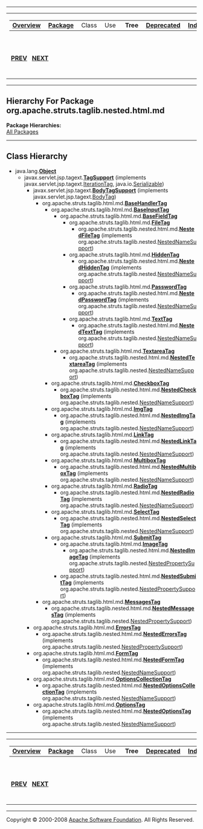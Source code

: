 ------------------------------------------------------------------------

<span id="navbar_top"></span> [](#skip-navbar_top "Skip navigation links")

<table>
<colgroup>
<col width="50%" />
<col width="50%" />
</colgroup>
<tbody>
<tr class="odd">
<td align="left"><span id="navbar_top_firstrow"></span>
<table>
<tbody>
<tr class="odd">
<td align="left"><a href="../../../../../../overview-summary.html.md"><strong>Overview</strong></a> </td>
<td align="left"><a href="package-summary.html.md"><strong>Package</strong></a> </td>
<td align="left">Class </td>
<td align="left">Use </td>
<td align="left"> <strong>Tree</strong> </td>
<td align="left"><a href="../../../../../../deprecated-list.html.md"><strong>Deprecated</strong></a> </td>
<td align="left"><a href="../../../../../../index-all.html.md"><strong>Index</strong></a> </td>
<td align="left"><a href="../../../../../../help-doc.html.md"><strong>Help</strong></a> </td>
</tr>
</tbody>
</table></td>
<td align="left"></td>
</tr>
<tr class="even">
<td align="left"> <a href="../../../../../../org/apache/struts/taglib/nested/bean/package-tree.html.md"><strong>PREV</strong></a>   <a href="../../../../../../org/apache/struts/taglib/nested/logic/package-tree.html"><strong>NEXT</strong></a></td>
<td align="left"><a href="../../../../../../index.html.md?org/apache/struts/taglib/nested/html/package-tree.html"><strong>FRAMES</strong></a>    <a href="package-tree.html"><strong>NO FRAMES</strong></a>    
<a href="../../../../../../allclasses-noframe.html.md"><strong>All Classes</strong></a></td>
</tr>
</tbody>
</table>

<span id="skip-navbar_top"></span>

------------------------------------------------------------------------

Hierarchy For Package org.apache.struts.taglib.nested.html.md
----------------------------------------------------------

**Package Hierarchies:**  
[All Packages](../../../../../../overview-tree.html.md)

------------------------------------------------------------------------

Class Hierarchy
---------------

-   java.lang.[**Object**](http://java.sun.com/j2se/1.4.2/docs/api/java/lang/Object.html.md?is-external=true "class or interface in java.lang")
    -   javax.servlet.jsp.tagext.[**TagSupport**](http://java.sun.com/j2ee/1.4/docs/api/javax/servlet/jsp/tagext/TagSupport.html.md?is-external=true "class or interface in javax.servlet.jsp.tagext") (implements javax.servlet.jsp.tagext.[IterationTag](http://java.sun.com/j2ee/1.4/docs/api/javax/servlet/jsp/tagext/IterationTag.html?is-external=true "class or interface in javax.servlet.jsp.tagext"), java.io.[Serializable](http://java.sun.com/j2se/1.4.2/docs/api/java/io/Serializable.html?is-external=true "class or interface in java.io"))
        -   javax.servlet.jsp.tagext.[**BodyTagSupport**](http://java.sun.com/j2ee/1.4/docs/api/javax/servlet/jsp/tagext/BodyTagSupport.html.md?is-external=true "class or interface in javax.servlet.jsp.tagext") (implements javax.servlet.jsp.tagext.[BodyTag](http://java.sun.com/j2ee/1.4/docs/api/javax/servlet/jsp/tagext/BodyTag.html?is-external=true "class or interface in javax.servlet.jsp.tagext"))
            -   org.apache.struts.taglib.html.md.[**BaseHandlerTag**](../../../../../../org/apache/struts/taglib/html/BaseHandlerTag.html "class in org.apache.struts.taglib.html")
                -   org.apache.struts.taglib.html.md.[**BaseInputTag**](../../../../../../org/apache/struts/taglib/html/BaseInputTag.html "class in org.apache.struts.taglib.html")
                    -   org.apache.struts.taglib.html.md.[**BaseFieldTag**](../../../../../../org/apache/struts/taglib/html/BaseFieldTag.html "class in org.apache.struts.taglib.html")
                        -   org.apache.struts.taglib.html.md.[**FileTag**](../../../../../../org/apache/struts/taglib/html/FileTag.html "class in org.apache.struts.taglib.html")
                            -   org.apache.struts.taglib.nested.html.md.[**NestedFileTag**](../../../../../../org/apache/struts/taglib/nested/html/NestedFileTag.html "class in org.apache.struts.taglib.nested.html") (implements org.apache.struts.taglib.nested.[NestedNameSupport](../../../../../../org/apache/struts/taglib/nested/NestedNameSupport.html "interface in org.apache.struts.taglib.nested"))
                        -   org.apache.struts.taglib.html.md.[**HiddenTag**](../../../../../../org/apache/struts/taglib/html/HiddenTag.html "class in org.apache.struts.taglib.html")
                            -   org.apache.struts.taglib.nested.html.md.[**NestedHiddenTag**](../../../../../../org/apache/struts/taglib/nested/html/NestedHiddenTag.html "class in org.apache.struts.taglib.nested.html") (implements org.apache.struts.taglib.nested.[NestedNameSupport](../../../../../../org/apache/struts/taglib/nested/NestedNameSupport.html "interface in org.apache.struts.taglib.nested"))
                        -   org.apache.struts.taglib.html.md.[**PasswordTag**](../../../../../../org/apache/struts/taglib/html/PasswordTag.html "class in org.apache.struts.taglib.html")
                            -   org.apache.struts.taglib.nested.html.md.[**NestedPasswordTag**](../../../../../../org/apache/struts/taglib/nested/html/NestedPasswordTag.html "class in org.apache.struts.taglib.nested.html") (implements org.apache.struts.taglib.nested.[NestedNameSupport](../../../../../../org/apache/struts/taglib/nested/NestedNameSupport.html "interface in org.apache.struts.taglib.nested"))
                        -   org.apache.struts.taglib.html.md.[**TextTag**](../../../../../../org/apache/struts/taglib/html/TextTag.html "class in org.apache.struts.taglib.html")
                            -   org.apache.struts.taglib.nested.html.md.[**NestedTextTag**](../../../../../../org/apache/struts/taglib/nested/html/NestedTextTag.html "class in org.apache.struts.taglib.nested.html") (implements org.apache.struts.taglib.nested.[NestedNameSupport](../../../../../../org/apache/struts/taglib/nested/NestedNameSupport.html "interface in org.apache.struts.taglib.nested"))
                    -   org.apache.struts.taglib.html.md.[**TextareaTag**](../../../../../../org/apache/struts/taglib/html/TextareaTag.html "class in org.apache.struts.taglib.html")
                        -   org.apache.struts.taglib.nested.html.md.[**NestedTextareaTag**](../../../../../../org/apache/struts/taglib/nested/html/NestedTextareaTag.html "class in org.apache.struts.taglib.nested.html") (implements org.apache.struts.taglib.nested.[NestedNameSupport](../../../../../../org/apache/struts/taglib/nested/NestedNameSupport.html "interface in org.apache.struts.taglib.nested"))
                -   org.apache.struts.taglib.html.md.[**CheckboxTag**](../../../../../../org/apache/struts/taglib/html/CheckboxTag.html "class in org.apache.struts.taglib.html")
                    -   org.apache.struts.taglib.nested.html.md.[**NestedCheckboxTag**](../../../../../../org/apache/struts/taglib/nested/html/NestedCheckboxTag.html "class in org.apache.struts.taglib.nested.html") (implements org.apache.struts.taglib.nested.[NestedNameSupport](../../../../../../org/apache/struts/taglib/nested/NestedNameSupport.html "interface in org.apache.struts.taglib.nested"))
                -   org.apache.struts.taglib.html.md.[**ImgTag**](../../../../../../org/apache/struts/taglib/html/ImgTag.html "class in org.apache.struts.taglib.html")
                    -   org.apache.struts.taglib.nested.html.md.[**NestedImgTag**](../../../../../../org/apache/struts/taglib/nested/html/NestedImgTag.html "class in org.apache.struts.taglib.nested.html") (implements org.apache.struts.taglib.nested.[NestedNameSupport](../../../../../../org/apache/struts/taglib/nested/NestedNameSupport.html "interface in org.apache.struts.taglib.nested"))
                -   org.apache.struts.taglib.html.md.[**LinkTag**](../../../../../../org/apache/struts/taglib/html/LinkTag.html "class in org.apache.struts.taglib.html")
                    -   org.apache.struts.taglib.nested.html.md.[**NestedLinkTag**](../../../../../../org/apache/struts/taglib/nested/html/NestedLinkTag.html "class in org.apache.struts.taglib.nested.html") (implements org.apache.struts.taglib.nested.[NestedNameSupport](../../../../../../org/apache/struts/taglib/nested/NestedNameSupport.html "interface in org.apache.struts.taglib.nested"))
                -   org.apache.struts.taglib.html.md.[**MultiboxTag**](../../../../../../org/apache/struts/taglib/html/MultiboxTag.html "class in org.apache.struts.taglib.html")
                    -   org.apache.struts.taglib.nested.html.md.[**NestedMultiboxTag**](../../../../../../org/apache/struts/taglib/nested/html/NestedMultiboxTag.html "class in org.apache.struts.taglib.nested.html") (implements org.apache.struts.taglib.nested.[NestedNameSupport](../../../../../../org/apache/struts/taglib/nested/NestedNameSupport.html "interface in org.apache.struts.taglib.nested"))
                -   org.apache.struts.taglib.html.md.[**RadioTag**](../../../../../../org/apache/struts/taglib/html/RadioTag.html "class in org.apache.struts.taglib.html")
                    -   org.apache.struts.taglib.nested.html.md.[**NestedRadioTag**](../../../../../../org/apache/struts/taglib/nested/html/NestedRadioTag.html "class in org.apache.struts.taglib.nested.html") (implements org.apache.struts.taglib.nested.[NestedNameSupport](../../../../../../org/apache/struts/taglib/nested/NestedNameSupport.html "interface in org.apache.struts.taglib.nested"))
                -   org.apache.struts.taglib.html.md.[**SelectTag**](../../../../../../org/apache/struts/taglib/html/SelectTag.html "class in org.apache.struts.taglib.html")
                    -   org.apache.struts.taglib.nested.html.md.[**NestedSelectTag**](../../../../../../org/apache/struts/taglib/nested/html/NestedSelectTag.html "class in org.apache.struts.taglib.nested.html") (implements org.apache.struts.taglib.nested.[NestedNameSupport](../../../../../../org/apache/struts/taglib/nested/NestedNameSupport.html "interface in org.apache.struts.taglib.nested"))
                -   org.apache.struts.taglib.html.md.[**SubmitTag**](../../../../../../org/apache/struts/taglib/html/SubmitTag.html "class in org.apache.struts.taglib.html")
                    -   org.apache.struts.taglib.html.md.[**ImageTag**](../../../../../../org/apache/struts/taglib/html/ImageTag.html "class in org.apache.struts.taglib.html")
                        -   org.apache.struts.taglib.nested.html.md.[**NestedImageTag**](../../../../../../org/apache/struts/taglib/nested/html/NestedImageTag.html "class in org.apache.struts.taglib.nested.html") (implements org.apache.struts.taglib.nested.[NestedPropertySupport](../../../../../../org/apache/struts/taglib/nested/NestedPropertySupport.html "interface in org.apache.struts.taglib.nested"))
                    -   org.apache.struts.taglib.nested.html.md.[**NestedSubmitTag**](../../../../../../org/apache/struts/taglib/nested/html/NestedSubmitTag.html "class in org.apache.struts.taglib.nested.html") (implements org.apache.struts.taglib.nested.[NestedPropertySupport](../../../../../../org/apache/struts/taglib/nested/NestedPropertySupport.html "interface in org.apache.struts.taglib.nested"))
            -   org.apache.struts.taglib.html.md.[**MessagesTag**](../../../../../../org/apache/struts/taglib/html/MessagesTag.html "class in org.apache.struts.taglib.html")
                -   org.apache.struts.taglib.nested.html.md.[**NestedMessagesTag**](../../../../../../org/apache/struts/taglib/nested/html/NestedMessagesTag.html "class in org.apache.struts.taglib.nested.html") (implements org.apache.struts.taglib.nested.[NestedPropertySupport](../../../../../../org/apache/struts/taglib/nested/NestedPropertySupport.html "interface in org.apache.struts.taglib.nested"))
        -   org.apache.struts.taglib.html.md.[**ErrorsTag**](../../../../../../org/apache/struts/taglib/html/ErrorsTag.html "class in org.apache.struts.taglib.html")
            -   org.apache.struts.taglib.nested.html.md.[**NestedErrorsTag**](../../../../../../org/apache/struts/taglib/nested/html/NestedErrorsTag.html "class in org.apache.struts.taglib.nested.html") (implements org.apache.struts.taglib.nested.[NestedPropertySupport](../../../../../../org/apache/struts/taglib/nested/NestedPropertySupport.html "interface in org.apache.struts.taglib.nested"))
        -   org.apache.struts.taglib.html.md.[**FormTag**](../../../../../../org/apache/struts/taglib/html/FormTag.html "class in org.apache.struts.taglib.html")
            -   org.apache.struts.taglib.nested.html.md.[**NestedFormTag**](../../../../../../org/apache/struts/taglib/nested/html/NestedFormTag.html "class in org.apache.struts.taglib.nested.html") (implements org.apache.struts.taglib.nested.[NestedNameSupport](../../../../../../org/apache/struts/taglib/nested/NestedNameSupport.html "interface in org.apache.struts.taglib.nested"))
        -   org.apache.struts.taglib.html.md.[**OptionsCollectionTag**](../../../../../../org/apache/struts/taglib/html/OptionsCollectionTag.html "class in org.apache.struts.taglib.html")
            -   org.apache.struts.taglib.nested.html.md.[**NestedOptionsCollectionTag**](../../../../../../org/apache/struts/taglib/nested/html/NestedOptionsCollectionTag.html "class in org.apache.struts.taglib.nested.html") (implements org.apache.struts.taglib.nested.[NestedNameSupport](../../../../../../org/apache/struts/taglib/nested/NestedNameSupport.html "interface in org.apache.struts.taglib.nested"))
        -   org.apache.struts.taglib.html.md.[**OptionsTag**](../../../../../../org/apache/struts/taglib/html/OptionsTag.html "class in org.apache.struts.taglib.html")
            -   org.apache.struts.taglib.nested.html.md.[**NestedOptionsTag**](../../../../../../org/apache/struts/taglib/nested/html/NestedOptionsTag.html "class in org.apache.struts.taglib.nested.html") (implements org.apache.struts.taglib.nested.[NestedNameSupport](../../../../../../org/apache/struts/taglib/nested/NestedNameSupport.html "interface in org.apache.struts.taglib.nested"))

------------------------------------------------------------------------

<span id="navbar_bottom"></span> [](#skip-navbar_bottom "Skip navigation links")

<table>
<colgroup>
<col width="50%" />
<col width="50%" />
</colgroup>
<tbody>
<tr class="odd">
<td align="left"><span id="navbar_bottom_firstrow"></span>
<table>
<tbody>
<tr class="odd">
<td align="left"><a href="../../../../../../overview-summary.html.md"><strong>Overview</strong></a> </td>
<td align="left"><a href="package-summary.html.md"><strong>Package</strong></a> </td>
<td align="left">Class </td>
<td align="left">Use </td>
<td align="left"> <strong>Tree</strong> </td>
<td align="left"><a href="../../../../../../deprecated-list.html.md"><strong>Deprecated</strong></a> </td>
<td align="left"><a href="../../../../../../index-all.html.md"><strong>Index</strong></a> </td>
<td align="left"><a href="../../../../../../help-doc.html.md"><strong>Help</strong></a> </td>
</tr>
</tbody>
</table></td>
<td align="left"></td>
</tr>
<tr class="even">
<td align="left"> <a href="../../../../../../org/apache/struts/taglib/nested/bean/package-tree.html.md"><strong>PREV</strong></a>   <a href="../../../../../../org/apache/struts/taglib/nested/logic/package-tree.html"><strong>NEXT</strong></a></td>
<td align="left"><a href="../../../../../../index.html.md?org/apache/struts/taglib/nested/html/package-tree.html"><strong>FRAMES</strong></a>    <a href="package-tree.html"><strong>NO FRAMES</strong></a>    
<a href="../../../../../../allclasses-noframe.html.md"><strong>All Classes</strong></a></td>
</tr>
</tbody>
</table>

<span id="skip-navbar_bottom"></span>

------------------------------------------------------------------------

Copyright © 2000-2008 [Apache Software Foundation](http://www.apache.org/). All Rights Reserved.
